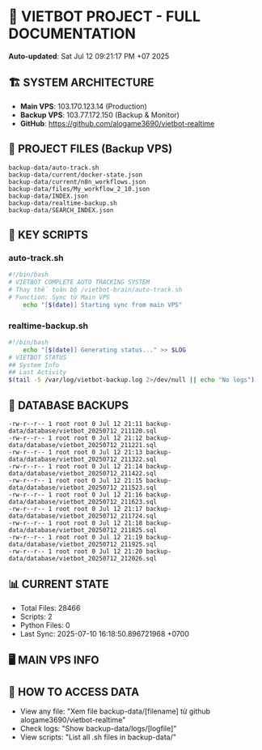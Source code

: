 # 🤖 VIETBOT PROJECT - FULL DOCUMENTATION
**Auto-updated**: Sat Jul 12 09:21:17 PM +07 2025

## 🏗️ SYSTEM ARCHITECTURE
- **Main VPS**: 103.170.123.14 (Production)
- **Backup VPS**: 103.77.172.150 (Backup & Monitor)
- **GitHub**: https://github.com/alogame3690/vietbot-realtime

## 📁 PROJECT FILES (Backup VPS)
```
backup-data/auto-track.sh
backup-data/current/docker-state.json
backup-data/current/n8n_workflows.json
backup-data/files/My_workflow_2_10.json
backup-data/INDEX.json
backup-data/realtime-backup.sh
backup-data/SEARCH_INDEX.json
```

## 🔧 KEY SCRIPTS
### auto-track.sh
```bash
#!/bin/bash
# VIETBOT COMPLETE AUTO TRACKING SYSTEM
# Thay thế toàn bộ /vietbot-brain/auto-track.sh
# Function: Sync từ Main VPS
    echo "[$(date)] Starting sync from main VPS"
```
### realtime-backup.sh
```bash
#!/bin/bash
    echo "[$(date)] Generating status..." >> $LOG
# VIETBOT STATUS
## System Info
## Last Activity
$(tail -5 /var/log/vietbot-backup.log 2>/dev/null || echo "No logs")
```

## 💾 DATABASE BACKUPS
```
-rw-r--r-- 1 root root 0 Jul 12 21:11 backup-data/database/vietbot_20250712_211120.sql
-rw-r--r-- 1 root root 0 Jul 12 21:12 backup-data/database/vietbot_20250712_211221.sql
-rw-r--r-- 1 root root 0 Jul 12 21:13 backup-data/database/vietbot_20250712_211322.sql
-rw-r--r-- 1 root root 0 Jul 12 21:14 backup-data/database/vietbot_20250712_211422.sql
-rw-r--r-- 1 root root 0 Jul 12 21:15 backup-data/database/vietbot_20250712_211523.sql
-rw-r--r-- 1 root root 0 Jul 12 21:16 backup-data/database/vietbot_20250712_211623.sql
-rw-r--r-- 1 root root 0 Jul 12 21:17 backup-data/database/vietbot_20250712_211724.sql
-rw-r--r-- 1 root root 0 Jul 12 21:18 backup-data/database/vietbot_20250712_211825.sql
-rw-r--r-- 1 root root 0 Jul 12 21:19 backup-data/database/vietbot_20250712_211925.sql
-rw-r--r-- 1 root root 0 Jul 12 21:20 backup-data/database/vietbot_20250712_212026.sql
```

## 📊 CURRENT STATE
- Total Files: 28466
- Scripts: 2
- Python Files: 0
- Last Sync: 2025-07-10 16:18:50.896721968 +0700

## 🖥️ MAIN VPS INFO


## 🚨 HOW TO ACCESS DATA
- View any file: "Xem file backup-data/[filename] từ github alogame3690/vietbot-realtime"
- Check logs: "Show backup-data/logs/[logfile]"
- View scripts: "List all .sh files in backup-data/"
